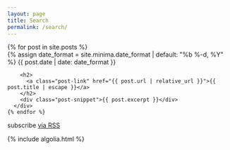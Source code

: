 ```yaml
---
layout: page
title: Search
permalink: /search/
---
```


<div class="home">

  <div id="search-searchbar"></div>

  <div class="post-list" id="search-hits">
    {% for post in site.posts %}
      <div class="post-item">
        {% assign date_format = site.minima.date_format | default: "%b %-d, %Y" %}
        <span class="post-meta">{{ post.date | date: date_format }}</span>

        <h2>
          <a class="post-link" href="{{ post.url | relative_url }}">{{ post.title | escape }}</a>
        </h2>
        <div class="post-snippet">{{ post.excerpt }}</div>
      </div>
    {% endfor %}
  </div>

  <p class="rss-subscribe">subscribe <a href="{{ "/feed.xml" | relative_url }}">via RSS</a></p>

</div>

{% include algolia.html %}